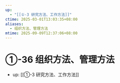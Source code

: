 ```yaml
---
up:
  - "[[①-3 研究方法、工作方法]]"
ctime: 2025-03-01T13:03:35+08:00
aliases:
  - 组织方法、管理方法
mtime: 2025-09-09T12:37:06+08:00
---
```


# ①-36 组织方法、管理方法

- up: [[①-3 研究方法、工作方法]]
